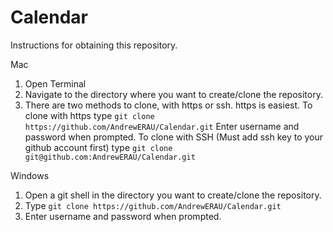 # Calendar
Instructions for obtaining this repository.

Mac
1) Open Terminal
2) Navigate to the directory where you want to create/clone the repository.
3) There are two methods to clone, with https or ssh.  https is easiest. 
   To clone with https type `git clone https://github.com/AndrewERAU/Calendar.git`
     Enter username and password when prompted.
   To clone with SSH (Must add ssh key to your github account first) type `git clone git@github.com:AndrewERAU/Calendar.git`

Windows
1) Open a git shell in the directory you want to create/clone the repository.
2) Type `git clone https://github.com/AndrewERAU/Calendar.git`
3) Enter username and password when prompted.
